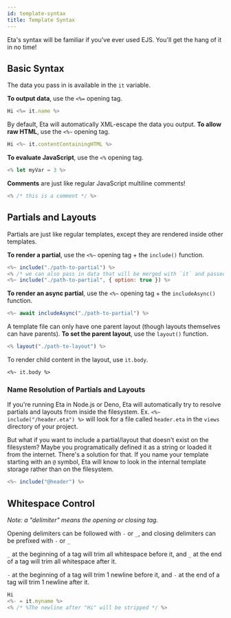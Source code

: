 ```yaml
---
id: template-syntax
title: Template Syntax
---
```


Eta's syntax will be familiar if you've ever used EJS. You'll get the hang of it in no time!

## Basic Syntax

The data you pass in is available in the `it` variable.

**To output data**, use the `<%=` opening tag.

```js
Hi <%= it.name %>
```

By default, Eta will automatically XML-escape the data you output. **To allow raw HTML**, use the `<%~` opening tag.

```js
Hi <%~ it.contentContainingHTML %>
```

**To evaluate JavaScript**, use the `<%` opening tag.

```js
<% let myVar = 3 %>
```

**Comments** are just like regular JavaScript multiline comments!

```js
<% /* this is a comment */ %>
```

## Partials and Layouts

Partials are just like regular templates, except they are rendered inside other templates.

**To render a partial**, use the `<%~` opening tag + the `include()` function.

```js
<%~ include("./path-to-partial") %>
<% /* we can also pass in data that will be merged with `it` and passed to the partial */ %>
<%~ include("./path-to-partial", { option: true }) %>
```

**To render an async partial**, use the `<%~` opening tag + the `includeAsync()` function.

```js
<%~ await includeAsync("./path-to-partial") %>
```

A template file can only have one parent layout (though layouts themselves can have parents). **To set the parent layout**, use the `layout()` function.

```js
<% layout("./path-to-layout") %>
```

To render child content in the layout, use `it.body`.

```
<%~ it.body %>
```

### Name Resolution of Partials and Layouts

If you're running Eta in Node.js or Deno, Eta will automatically try to resolve partials and layouts from inside the filesystem. Ex. `<%~ include("/header.eta") %>` will look for a file called `header.eta` in the `views` directory of your project.

But what if you want to include a partial/layout that doesn't exist on the filesystem? Maybe you programatically defined it as a string or loaded it from the internet. There's a solution for that. If you name your template starting with an `@` symbol, Eta will know to look in the internal template storage rather than on the filesystem.

```js
<%~ include("@header") %>
```

## Whitespace Control

_Note: a "delimiter" means the opening or closing tag._

Opening delimiters can be followed with `-` or `_`, and closing delimiters can be prefixed with `-` or `_`

`_` at the beginning of a tag will trim all whitespace before it, and `_` at the end of a tag will trim all whitespace after it.

`-` at the beginning of a tag will trim 1 newline before it, and `-` at the end of a tag will trim 1 newline after it.

```js
Hi
<%- = it.myname %>
<% /* %The newline after "Hi" will be stripped */ %>
```
